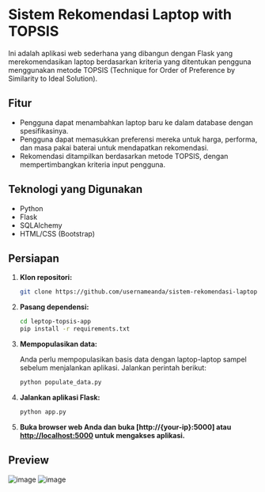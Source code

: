 # Sistem Rekomendasi Laptop with TOPSIS

Ini adalah aplikasi web sederhana yang dibangun dengan Flask yang merekomendasikan laptop berdasarkan kriteria yang ditentukan pengguna menggunakan metode TOPSIS (Technique for Order of Preference by Similarity to Ideal Solution).

## Fitur

- Pengguna dapat menambahkan laptop baru ke dalam database dengan spesifikasinya.
- Pengguna dapat memasukkan preferensi mereka untuk harga, performa, dan masa pakai baterai untuk mendapatkan rekomendasi.
- Rekomendasi ditampilkan berdasarkan metode TOPSIS, dengan mempertimbangkan kriteria input pengguna.

## Teknologi yang Digunakan

- Python
- Flask
- SQLAlchemy
- HTML/CSS (Bootstrap)

## Persiapan

1. **Klon repositori:**

    ```bash
    git clone https://github.com/usernameanda/sistem-rekomendasi-laptop.git
    ```

2. **Pasang dependensi:**

    ```bash
    cd leptop-topsis-app
    pip install -r requirements.txt
    ```

3. **Mempopulasikan data:**

    Anda perlu mempopulasikan basis data dengan laptop-laptop sampel sebelum menjalankan aplikasi. Jalankan perintah berikut:

    ```bash
    python populate_data.py
    ```

4. **Jalankan aplikasi Flask:**

    ```bash
    python app.py
    ```

5. **Buka browser web Anda dan buka [http://{your-ip}:5000] atau [http://localhost:5000](http://localhost:5000) untuk mengakses aplikasi.**

## Preview

![image](https://github.com/mauilyasa/leptop-topsis-app/assets/133037454/1b81c0cf-9e1c-4e11-9c35-1819df897925)
![image](https://github.com/mauilyasa/leptop-topsis-app/assets/133037454/109e288e-6259-4709-add3-2f0db69eb6ee)




